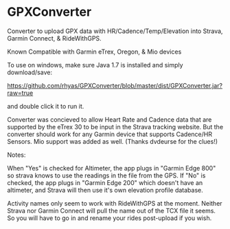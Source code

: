 
GPXConverter
============

Converter to upload GPX data with HR/Cadence/Temp/Elevation into 
Strava, Garmin Connect, & RideWithGPS.

Known Compatible with Garmin eTrex, Oregon, & Mio devices

To use on windows, make sure Java 1.7 is installed and simply download/save:

https://github.com/rhyas/GPXConverter/blob/master/dist/GPXConverter.jar?raw=true

and double click it to run it.

Converter was concieved to allow Heart Rate and Cadence data that are supported
by the eTrex 30 to be input in the Strava tracking website. But the converter 
should work for any Garmin device that supports Cadence/HR Sensors. Mio support
was added as well. (Thanks dvdeurse for the clues!) 

Notes: 

When "Yes" is checked for Altimeter, the app plugs in "Garmin Edge 800" so 
strava knows to use the readings in the file from the GPS. If "No" is checked, 
the app plugs in "Garmin Edge 200" which doesn't have an altimeter, and Strava 
will then use it's own elevation profile database. 

Activity names only seem to work with RideWithGPS at the moment. Neither Strava
nor Garmin Connect will pull the name out of the TCX file it seems. So you will 
have to go in and rename your rides post-upload if you wish.
